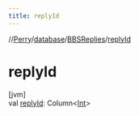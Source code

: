 ```yaml
---
title: replyId
---
```

//[Perry](../../../index.html)/[database](../index.html)/[BBSReplies](index.html)/[replyId](reply-id.html)



# replyId



[jvm]\
val [replyId](reply-id.html): Column&lt;[Int](https://kotlinlang.org/api/latest/jvm/stdlib/kotlin/-int/index.html)&gt;




